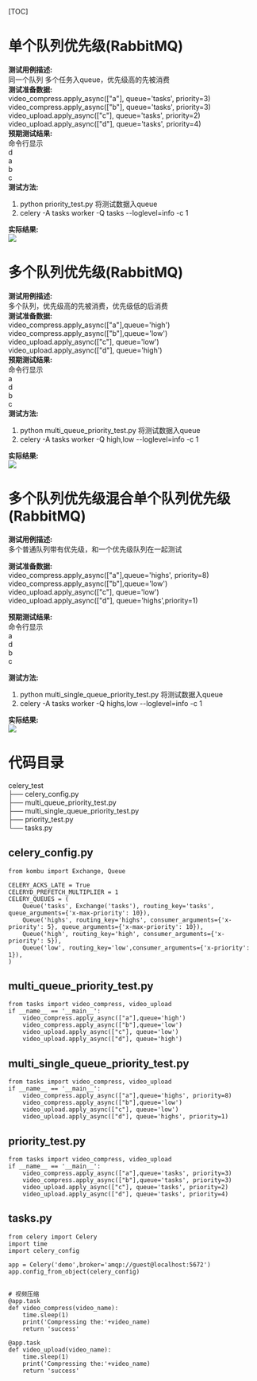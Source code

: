 
[TOC]

# 单个队列优先级(RabbitMQ)
**测试用例描述:**  
同一个队列 多个任务入queue，优先级高的先被消费   
**测试准备数据:**  
video_compress.apply_async(["a"], queue='tasks', priority=3)  
video_compress.apply_async(["b"], queue='tasks', priority=3)  
video_upload.apply_async(["c"], queue='tasks', priority=2)  
video_upload.apply_async(["d"], queue='tasks', priority=4)   
**预期测试结果:**   
命令行显示  
d  
a  
b  
c  
**测试方法:**    
1. python priority_test.py 将测试数据入queue
2. celery -A tasks worker -Q tasks --loglevel=info -c 1

**实际结果:**  
![](leanote://file/getImage?fileId=5df199c14da5dc0607000004)

# 多个队列优先级(RabbitMQ)
**测试用例描述:**   
多个队列，优先级高的先被消费，优先级低的后消费  
**测试准备数据:**  
video_compress.apply_async(["a"],queue='high')  
video_compress.apply_async(["b"],queue='low')  
video_upload.apply_async(["c"], queue='low')  
video_upload.apply_async(["d"], queue='high')  
**预期测试结果:**  
命令行显示  
a  
d  
b  
c  
**测试方法:**  
1. python multi_queue_priority_test.py 将测试数据入queue  
2. celery -A tasks worker -Q high,low --loglevel=info -c 1  

**实际结果:**  
![](leanote://file/getImage?fileId=5df197994da5dc0607000002)    

# 多个队列优先级混合单个队列优先级(RabbitMQ)  

**测试用例描述:**  
多个普通队列带有优先级，和一个优先级队列在一起测试  

**测试准备数据:**  
video_compress.apply_async(["a"],queue='highs', priority=8)    
video_compress.apply_async(["b"],queue='low')  
video_upload.apply_async(["c"], queue='low')  
video_upload.apply_async(["d"], queue='highs',priority=1)    
 
**预期测试结果:**  
命令行显示  
a  
d  
b  
c  

**测试方法:**  
1. python multi_single_queue_priority_test.py 将测试数据入queue  
2. celery -A tasks worker -Q highs,low --loglevel=info -c 1  

**实际结果:**  
![](leanote://file/getImage?fileId=5df199384da5dc0607000003)  


# 代码目录
celery_test  
├── celery_config.py  
├── multi_queue_priority_test.py  
├── multi_single_queue_priority_test.py  
├── priority_test.py  
└── tasks.py  

## celery_config.py  
```
from kombu import Exchange, Queue

CELERY_ACKS_LATE = True
CELERYD_PREFETCH_MULTIPLIER = 1
CELERY_QUEUES = (
    Queue('tasks', Exchange('tasks'), routing_key='tasks', queue_arguments={'x-max-priority': 10}),
    Queue('highs', routing_key='highs', consumer_arguments={'x-priority': 5}, queue_arguments={'x-max-priority': 10}),
    Queue('high', routing_key='high', consumer_arguments={'x-priority': 5}),
    Queue('low', routing_key='low',consumer_arguments={'x-priority': 1}),
)
```
## multi_queue_priority_test.py
```
from tasks import video_compress, video_upload
if __name__ == '__main__':
    video_compress.apply_async(["a"],queue='high')
    video_compress.apply_async(["b"],queue='low')
    video_upload.apply_async(["c"], queue='low')
    video_upload.apply_async(["d"], queue='high')
```
## multi_single_queue_priority_test.py
```
from tasks import video_compress, video_upload
if __name__ == '__main__':
    video_compress.apply_async(["a"],queue='highs', priority=8)
    video_compress.apply_async(["b"],queue='low')
    video_upload.apply_async(["c"], queue='low')
    video_upload.apply_async(["d"], queue='highs', priority=1)
```
## priority_test.py
```
from tasks import video_compress, video_upload
if __name__ == '__main__':
    video_compress.apply_async(["a"],queue='tasks', priority=3)
    video_compress.apply_async(["b"],queue='tasks', priority=3)
    video_upload.apply_async(["c"], queue='tasks', priority=2)
    video_upload.apply_async(["d"], queue='tasks', priority=4)
```
## tasks.py
```
from celery import Celery
import time
import celery_config 
 
app = Celery('demo',broker='amqp://guest@localhost:5672')
app.config_from_object(celery_config)

 
# 视频压缩
@app.task
def video_compress(video_name):
    time.sleep(1)
    print('Compressing the:'+video_name)
    return 'success'
 
@app.task
def video_upload(video_name):
    time.sleep(1)
    print('Compressing the:'+video_name)
    return 'success'
```


